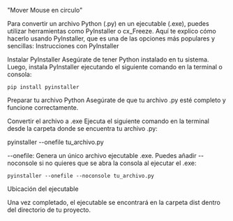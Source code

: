 "Mover Mouse en circulo" 

Para convertir un archivo Python (.py) en un ejecutable (.exe), puedes utilizar herramientas como PyInstaller o cx_Freeze. Aquí te explico cómo hacerlo usando PyInstaller, que es una de las opciones más populares y sencillas:
Instrucciones con PyInstaller

Instalar PyInstaller
Asegúrate de tener Python instalado en tu sistema. Luego, instala PyInstaller ejecutando el siguiente comando en la terminal o consola:

    pip install pyinstaller

Preparar tu archivo Python
Asegúrate de que tu archivo .py esté completo y funcione correctamente.

Convertir el archivo a .exe
Ejecuta el siguiente comando en la terminal desde la carpeta donde se encuentra tu archivo .py:

pyinstaller --onefile tu_archivo.py

--onefile: Genera un único archivo ejecutable .exe.
Puedes añadir --noconsole si no quieres que se abra la consola al ejecutar el .exe:

    pyinstaller --onefile --noconsole tu_archivo.py

Ubicación del ejecutable

Una vez completado, el ejecutable se encontrará en la carpeta dist dentro del directorio de tu proyecto.

